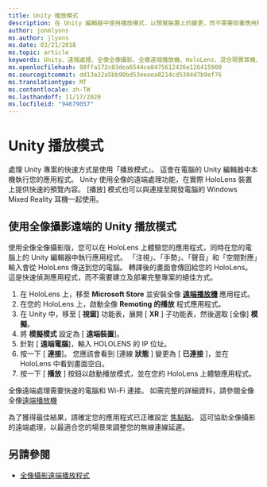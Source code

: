 ```yaml
---
title: Unity 播放模式
description: 在 Unity 編輯器中使用播放模式，以預覽裝置上的變更，而不需要部署應用程式。
author: jonmlyons
ms.author: jlyons
ms.date: 03/21/2018
ms.topic: article
keywords: Unity、遠端處理、全像全像攝影、全像遠端播放機、HoloLens、混合現實耳機、windows mixed reality 耳機、虛擬實境耳機、unity play 模式
ms.openlocfilehash: 88ffa172c03dea6544ce8475612426e126415908
ms.sourcegitcommit: dd13a32a5bb90bd53eeeea8214cd5384d7b9ef76
ms.translationtype: MT
ms.contentlocale: zh-TW
ms.lasthandoff: 11/17/2020
ms.locfileid: "94679057"
---
```

# <a name="unity-play-mode"></a>Unity 播放模式

處理 Unity 專案的快速方式是使用「播放模式」。 這會在電腦的 Unity 編輯器中本機執行您的應用程式。 Unity 使用全像的遠端處理功能，在實際 HoloLens 裝置上提供快速的預覽內容。 [播放] 模式也可以與連接至開發電腦的 Windows Mixed Reality 耳機一起使用。

## <a name="unity-play-mode-with-holographic-remoting"></a>使用全像攝影遠端的 Unity 播放模式

使用全像全像攝影版，您可以在 HoloLens 上體驗您的應用程式，同時在您的電腦上的 Unity 編輯器中執行應用程式。 「注視」、「手勢」、「聲音」和「空間對應」輸入會從 HoloLens 傳送到您的電腦。 轉譯後的畫面會傳回給您的 HoloLens。 這是快速偵測應用程式，而不需要建立及部署完整專案的絕佳方式。
1. 在 HoloLens 上，移至 **Microsoft Store** 並安裝全像 **[遠端播放機](https://www.microsoft.com/store/p/holographic-remoting-player/9nblggh4sv40)** 應用程式。
2. 在您的 HoloLens 上，啟動全像 **Remoting 的播放** 程式應用程式。
3. 在 Unity 中，移至 [ **視窗]** 功能表，展開 [ **XR** ] 子功能表，然後選取 [全像] **模擬**。
4. 將 **模擬模式** 設定為 [ **遠端裝置**]。
5. 針對 [ **遠端電腦**]，輸入 HOLOLENS 的 IP 位址。
6. 按一下 [ **連接**]。 您應該會看到 [連線 **狀態** ] 變更為 [ **已連接** ]，並在 HoloLens 中看到畫面空白。
7. 按一下 [ **播放** ] 按鈕以啟動播放模式，並在您的 HoloLens 上體驗應用程式。

全像遠端處理需要快速的電腦和 Wi-Fi 連接。 如需完整的詳細資料，請參閱全像全像[遠端播放機](../platform-capabilities-and-apis/holographic-remoting-player.md)

為了獲得最佳結果，請確定您的應用程式已正確設定 [焦點點](focus-point-in-unity.md)。 這可協助全像攝影的遠端處理，以最適合您的場景來調整您的無線連線延遲。

## <a name="see-also"></a>另請參閱
* [全像攝影遠端播放程式](../platform-capabilities-and-apis/holographic-remoting-player.md)
